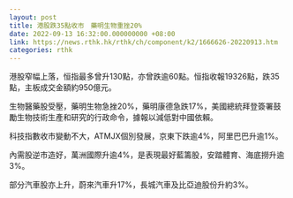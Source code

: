 ```yaml
---
layout: post
title: 港股跌35點收市　藥明生物重挫20%
date: 2022-09-13 16:32:00.000000000 +08:00
link: https://news.rthk.hk/rthk/ch/component/k2/1666626-20220913.htm
categories: rthk
---
```


港股窄幅上落，恒指最多曾升130點，亦曾跌逾60點。恒指收報19326點，跌35點，主板成交金額約950億元。

生物醫藥股受壓，藥明生物急挫20%，藥明康德急跌17%，美國總統拜登簽署鼓勵生物技術生產和研究的行政命令，據報以減低對中國依賴。

科技指數收市變動不大，ATMJX個別發展，京東下跌逾4%，阿里巴巴升逾1%。

內需股逆市造好，萬洲國際升逾4%，是表現最好藍籌股，安踏體育、海底撈升逾3%。

部分汽車股亦上升，蔚來汽車升17%，長城汽車及比亞迪股份升約3%。
